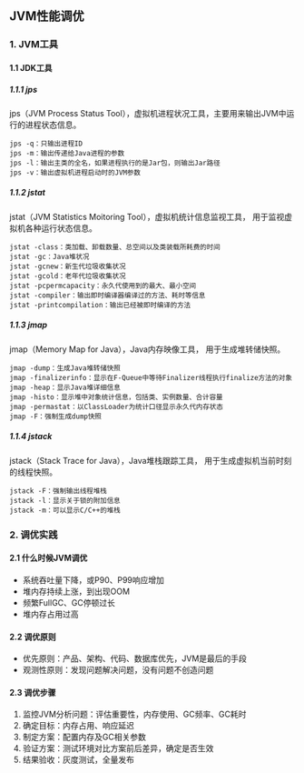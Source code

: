 ## JVM性能调优



### 1. JVM工具

#### 1.1 JDK工具

##### 1.1.1  jps

jps（JVM Process Status Tool），虚拟机进程状况工具，主要用来输出JVM中运行的进程状态信息。

```shell
jps -q：只输出进程ID
jps -m：输出传递给Java进程的参数
jps -l：输出主类的全名，如果进程执行的是Jar包，则输出Jar路径
jps -v：输出虚拟机进程启动时的JVM参数
```

##### 1.1.2  jstat

jstat（JVM Statistics Moitoring Tool），虚拟机统计信息监视工具， 用于监视虚拟机各种运行状态信息。

```shell
jstat -class：类加载、卸载数量、总空间以及类装载所耗费的时间
jstat -gc：Java堆状况
jstat -gcnew：新生代垃圾收集状况
jstat -gcold：老年代垃圾收集状况
jstat -pcpermcapacity：永久代使用到的最大、最小空间
jstat -compiler：输出即时编译器编译过的方法、耗时等信息
jstat -printcompilation：输出已经被即时编译的方法
```

##### 1.1.3  jmap

jmap（Memory Map for Java），Java内存映像工具， 用于生成堆转储快照。

```shell
jmap -dump：生成Java堆转储快照
jmap -finalizerinfo：显示在F-Queue中等待Finalizer线程执行finalize方法的对象
jmap -heap：显示Java堆详细信息
jmap -histo：显示堆中对象统计信息，包括类、实例数量、合计容量
jmap -permastat：以ClassLoader为统计口径显示永久代内存状态
jmap -F：强制生成dump快照
```

##### 1.1.4  jstack

jstack（Stack Trace for Java），Java堆栈跟踪工具， 用于生成虚拟机当前时刻的线程快照。

```shell
jstack -F：强制输出线程堆栈
jstack -l：显示关于锁的附加信息
jstack -m：可以显示C/C++的堆栈
```

### 2. 调优实践

#### 2.1 什么时候JVM调优

- 系统吞吐量下降，或P90、P99响应增加
- 堆内存持续上涨，到出现OOM
- 频繁FullGC、GC停顿过长
- 堆内存占用过高

#### 2.2 调优原则

- 优先原则：产品、架构、代码、数据库优先，JVM是最后的手段
- 观测性原则：发现问题解决问题，没有问题不创造问题

#### 2.3 调优步骤

1. 监控JVM分析问题：评估重要性，内存使用、GC频率、GC耗时
2. 确定目标：内存占用、响应延迟
3. 制定方案：配置内存及GC相关参数
4. 验证方案：测试环境对比方案前后差异，确定是否生效
5. 结果验收：灰度测试，全量发布